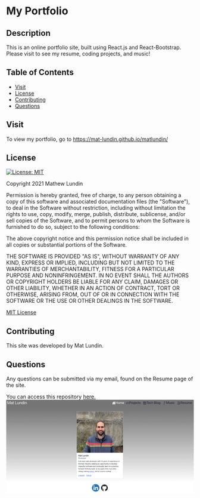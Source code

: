 # My Portfolio

## Description

This is an online portfolio site, built using React.js and React-Bootstrap. Please visit to see my resume, coding projects, and music!

## Table of Contents
- [Visit](#visit)
- [License](#license)
- [Contributing](#contributing)
- [Questions](#questions)


## Visit
To view my portfolio, go to https://mat-lundin.github.io/matlundin/


## License
  [![License: MIT](https://img.shields.io/badge/License-MIT-yellow.svg)](https://opensource.org/licenses/MIT)

Copyright 2021 Mathew Lundin

Permission is hereby granted, free of charge, to any person obtaining a copy of this software and associated documentation files (the "Software"), to deal in the Software without restriction, including without limitation the rights to use, copy, modify, merge, publish, distribute, sublicense, and/or sell copies of the Software, and to permit persons to whom the Software is furnished to do so, subject to the following conditions:

The above copyright notice and this permission notice shall be included in all copies or substantial portions of the Software.

THE SOFTWARE IS PROVIDED "AS IS", WITHOUT WARRANTY OF ANY KIND, EXPRESS OR IMPLIED, INCLUDING BUT NOT LIMITED TO THE WARRANTIES OF MERCHANTABILITY, FITNESS FOR A PARTICULAR PURPOSE AND NONINFRINGEMENT. IN NO EVENT SHALL THE AUTHORS OR COPYRIGHT HOLDERS BE LIABLE FOR ANY CLAIM, DAMAGES OR OTHER LIABILITY, WHETHER IN AN ACTION OF CONTRACT, TORT OR OTHERWISE, ARISING FROM, OUT OF OR IN CONNECTION WITH THE SOFTWARE OR THE USE OR OTHER DEALINGS IN THE SOFTWARE.

  [MIT License](https://opensource.org/licenses/MIT)
    

## Contributing
This site was developed by Mat Lundin.

## Questions
Any questions can be submitted via my email, found on the Resume page of the site.

You can access this repository [here.](https://github.com/mat-lundin/my-portfolio-v2)
![screenshot](./public/images/portfolio.png)